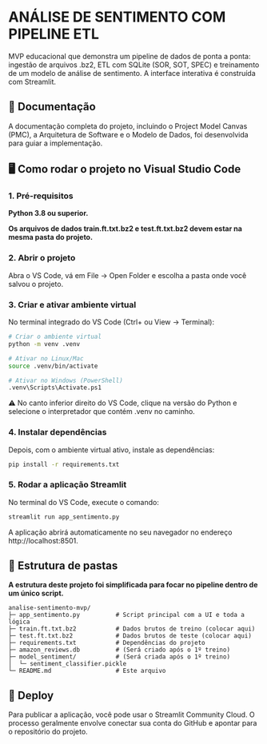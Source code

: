 # ANÁLISE DE SENTIMENTO COM PIPELINE ETL

MVP educacional que demonstra um pipeline de dados de ponta a ponta: ingestão de arquivos .bz2, ETL com SQLite (SOR, SOT, SPEC) e treinamento de um modelo de análise de sentimento. A interface interativa é construída com Streamlit.

## 📖 Documentação

A documentação completa do projeto, incluindo o Project Model Canvas (PMC), a Arquitetura de Software e o Modelo de Dados, foi desenvolvida para guiar a implementação.

## 🖥️ Como rodar o projeto no Visual Studio Code

### 1. Pré-requisitos

**Python 3.8 ou superior.**

**Os arquivos de dados train.ft.txt.bz2 e test.ft.txt.bz2 devem estar na mesma pasta do projeto.**

### 2. Abrir o projeto

Abra o VS Code, vá em File → Open Folder e escolha a pasta onde você salvou o projeto.

### 3. Criar e ativar ambiente virtual

No terminal integrado do VS Code (Ctrl+ ou View -> Terminal):

```bash
# Criar o ambiente virtual
python -m venv .venv

# Ativar no Linux/Mac
source .venv/bin/activate

# Ativar no Windows (PowerShell)
.venv\Scripts\Activate.ps1
```
⚠️ No canto inferior direito do VS Code, clique na versão do Python e selecione o interpretador que contém .venv no caminho.

### 4. Instalar dependências
Depois, com o ambiente virtual ativo, instale as dependências:
```bash
pip install -r requirements.txt
```

### 5. Rodar a aplicação Streamlit
No terminal do VS Code, execute o comando:
```bash
streamlit run app_sentimento.py
```
A aplicação abrirá automaticamente no seu navegador no endereço http://localhost:8501.

## 📂 Estrutura de pastas

**A estrutura deste projeto foi simplificada para focar no pipeline dentro de um único script.**

```
analise-sentimento-mvp/
├─ app_sentimento.py          # Script principal com a UI e toda a lógica
├─ train.ft.txt.bz2           # Dados brutos de treino (colocar aqui)
├─ test.ft.txt.bz2            # Dados brutos de teste (colocar aqui)
├─ requirements.txt           # Dependências do projeto
├─ amazon_reviews.db          # (Será criado após o 1º treino)
├─ model_sentiment/           # (Será criada após o 1º treino)
│  └─ sentiment_classifier.pickle
└─ README.md                  # Este arquivo
```

## 🚀 Deploy

Para publicar a aplicação, você pode usar o Streamlit Community Cloud. O processo geralmente envolve conectar sua conta do GitHub e apontar para o repositório do projeto.